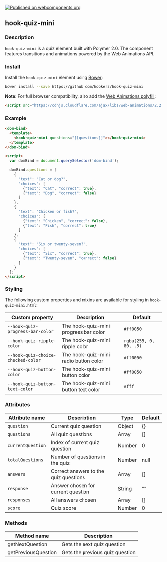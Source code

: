 [![Published on webcomponents.org](https://img.shields.io/badge/webcomponents.org-published-blue.svg)](https://www.webcomponents.org/element/owner/my-element)

## hook-quiz-mini

### Description

`hook-quiz-mini` is a quiz element built with Polymer 2.0. The component features transitions and animations powered by the Web Animations API.

### Install
Install the `hook-quiz-mini` element using [Bower](https://bower.io/):

```sh
bower install --save https://github.com/hookerz/hook-quiz-mini
```

**Note**: For full browser compatibility, also add the [Web Animations polyfill](https://cdnjs.com/libraries/web-animations):

```html
<script src="https://cdnjs.cloudflare.com/ajax/libs/web-animations/2.2.5/web-animations.min.js"></script>
```

### Example

<!-- 
```
<custom-element-demo>
  <template>
    <script src="../webcomponentsjs/webcomponents-lite.js"></script>
    <link rel="import" href="hook-quiz-mini.html">
    <next-code-block></next-code-block>
  </template>
</custom-element-demo>
```
 -->

```html
<dom-bind>
  <template>
    <hook-quiz-mini questions="[[questions]]"></hook-quiz-mini>
  </template>
</dom-bind>

<script>
  var domBind = document.querySelector('dom-bind');

  domBind.questions = [
    {
      "text": "Cat or dog?",
      "choices": [
        {"text": "Cat", "correct": true},
        {"text": "Dog", "correct": false}
      ]
    },
    {
      "text": "Chicken or fish?",
      "choices": [
        {"text": "Chicken", "correct": false},
        {"text": "Fish", "correct": true}
      ]
    },
    {
      "text": "Six or twenty-seven?",
      "choices": [
        {"text": "Six", "correct": true},
        {"text": "Twenty-seven", "correct": false}
      ]
    }
  ];
</script>    
```

### Styling

The following custom properties and mixins are available for styling in `hook-quiz-mini.html`:

| Custom property                    | Description                           | Default                  |
| ---------------------------------- | ------------------------------------- | ------------------------ |
| `--hook-quiz-progress-bar-color`   | The hook-quiz-mini progress bar color | `#ff0050`                |
| `--hook-quiz-ripple-color`         | The hook-quiz-mini ripple color       | `rgba(255, 0, 80, .5)`   |
| `--hook-quiz-choice-checked-color` | The hook-quiz-mini radio button color | `#ff0050`                |
| `--hook-quiz-button-color`         | The hook-quiz-mini button color       | `#ff0050`                |
| `--hook-quiz-button-text-color`    | The hook-quiz-mini button text color  | `#fff`                   |

### Attributes

| Attribute name      | Description                           | Type   | Default    |
| ------------------- | ------------------------------------- | ------ | ---------- |
| `question`          | Current quiz question                 | Object | {}         |
| `questions`         | All quiz questions                    | Array  | []         |
| `currentQuestion`   | Index of current quiz question        | Number | 0          |
| `totalQuestions`    | Number of questions in the quiz       | Number | null       |
| `answers`           | Correct answers to the quiz questions | Array  | []         |
| `response`          | Answer chosen for current question    | String | ""         |
| `responses`         | All answers chosen                    | Array  | []         |
| `score`             | Quiz score                            | Number | 0          |

### Methods

| Method name            | Description                        | 
| ---------------------- | ---------------------------------- |
| getNextQuestion        | Gets the next quiz question        |  
| getPreviousQuestion    | Gets the previous quiz question    |
